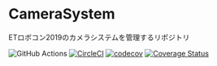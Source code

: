 # CameraSystem
ETロボコン2019のカメラシステムを管理するリポジトリ

![GitHub Actions](https://github.com/KatLab-MiyazakiUniv/CameraSystem/workflows/Pytest%20and%20Report%20coverage/badge.svg) [![CircleCI](https://circleci.com/gh/KatLab-MiyazakiUniv/CameraSystem.svg?style=svg)](https://circleci.com/gh/KatLab-MiyazakiUniv/CameraSystem) [![codecov](https://codecov.io/gh/KatLab-MiyazakiUniv/CameraSystem/branch/master/graph/badge.svg)](https://codecov.io/gh/KatLab-MiyazakiUniv/CameraSystem) [![Coverage Status](https://coveralls.io/repos/github/KatLab-MiyazakiUniv/CameraSystem/badge.svg?branch=master)](https://coveralls.io/github/KatLab-MiyazakiUniv/CameraSystem?branch=master) 
